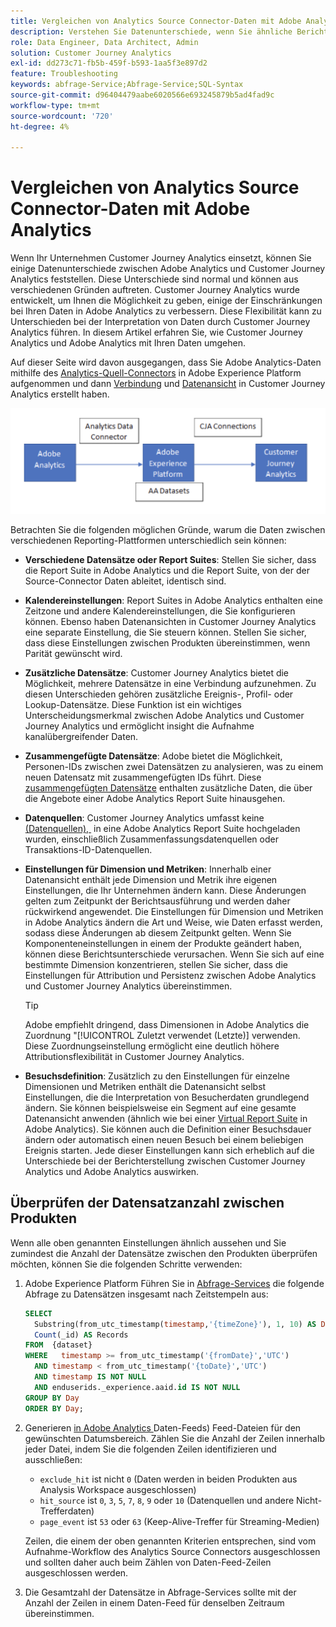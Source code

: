 ```yaml
---
title: Vergleichen von Analytics Source Connector-Daten mit Adobe Analytics
description: Verstehen Sie Datenunterschiede, wenn Sie ähnliche Berichte in Adobe Analytics und Customer Journey Analytics anzeigen.
role: Data Engineer, Data Architect, Admin
solution: Customer Journey Analytics
exl-id: dd273c71-fb5b-459f-b593-1aa5f3e897d2
feature: Troubleshooting
keywords: abfrage-Service;Abfrage-Service;SQL-Syntax
source-git-commit: d96404479aabe6020566e693245879b5ad4fad9c
workflow-type: tm+mt
source-wordcount: '720'
ht-degree: 4%

---
```


# Vergleichen von Analytics Source Connector-Daten mit Adobe Analytics

Wenn Ihr Unternehmen Customer Journey Analytics einsetzt, können Sie einige Datenunterschiede zwischen Adobe Analytics und Customer Journey Analytics feststellen. Diese Unterschiede sind normal und können aus verschiedenen Gründen auftreten. Customer Journey Analytics wurde entwickelt, um Ihnen die Möglichkeit zu geben, einige der Einschränkungen bei Ihren Daten in Adobe Analytics zu verbessern. Diese Flexibilität kann zu Unterschieden bei der Interpretation von Daten durch Customer Journey Analytics führen. In diesem Artikel erfahren Sie, wie Customer Journey Analytics und Adobe Analytics mit Ihren Daten umgehen.

Auf dieser Seite wird davon ausgegangen, dass Sie Adobe Analytics-Daten mithilfe des [Analytics-Quell-Connectors](https://experienceleague.adobe.com/de/docs/experience-platform/sources/ui-tutorials/create/adobe-applications/analytics) in Adobe Experience Platform aufgenommen und dann [Verbindung](/help/connections/overview.md) und [Datenansicht](/help/data-views/data-views.md) in Customer Journey Analytics erstellt haben.

![Der Datenfluss von Adobe Analytics über den Daten-Connector zu Adobe Experience Platform und zu Customer Journey Analytics mithilfe von CJA-Verbindungen.](assets/compare.png)

Betrachten Sie die folgenden möglichen Gründe, warum die Daten zwischen verschiedenen Reporting-Plattformen unterschiedlich sein können:

* **Verschiedene Datensätze oder Report Suites**: Stellen Sie sicher, dass die Report Suite in Adobe Analytics und die Report Suite, von der der Source-Connector Daten ableitet, identisch sind.
* **Kalendereinstellungen**: Report Suites in Adobe Analytics enthalten eine Zeitzone und andere Kalendereinstellungen, die Sie konfigurieren können. Ebenso haben Datenansichten in Customer Journey Analytics eine separate Einstellung, die Sie steuern können. Stellen Sie sicher, dass diese Einstellungen zwischen Produkten übereinstimmen, wenn Parität gewünscht wird.
* **Zusätzliche Datensätze**: Customer Journey Analytics bietet die Möglichkeit, mehrere Datensätze in eine Verbindung aufzunehmen. Zu diesen Unterschieden gehören zusätzliche Ereignis-, Profil- oder Lookup-Datensätze. Diese Funktion ist ein wichtiges Unterscheidungsmerkmal zwischen Adobe Analytics und Customer Journey Analytics und ermöglicht insight die Aufnahme kanalübergreifender Daten.
* **Zusammengefügte Datensätze**: Adobe bietet die Möglichkeit, Personen-IDs zwischen zwei Datensätzen zu analysieren, was zu einem neuen Datensatz mit zusammengefügten IDs führt. Diese [zusammengefügten Datensätze](/help/stitching/overview.md) enthalten zusätzliche Daten, die über die Angebote einer Adobe Analytics Report Suite hinausgehen.
* **Datenquellen**: Customer Journey Analytics umfasst keine [&#x200B; (Datenquellen), &#x200B;](https://experienceleague.adobe.com/de/docs/analytics/import/data-sources/overview) in eine Adobe Analytics Report Suite hochgeladen wurden, einschließlich Zusammenfassungsdatenquellen oder Transaktions-ID-Datenquellen.
* **Einstellungen für Dimension und Metriken**: Innerhalb einer Datenansicht enthält jede Dimension und Metrik ihre eigenen Einstellungen, die Ihr Unternehmen ändern kann. Diese Änderungen gelten zum Zeitpunkt der Berichtsausführung und werden daher rückwirkend angewendet. Die Einstellungen für Dimension und Metriken in Adobe Analytics ändern die Art und Weise, wie Daten erfasst werden, sodass diese Änderungen ab diesem Zeitpunkt gelten. Wenn Sie Komponenteneinstellungen in einem der Produkte geändert haben, können diese Berichtsunterschiede verursachen. Wenn Sie sich auf eine bestimmte Dimension konzentrieren, stellen Sie sicher, dass die Einstellungen für Attribution und Persistenz zwischen Adobe Analytics und Customer Journey Analytics übereinstimmen.

  >[!TIP]
  >
  >Adobe empfiehlt dringend, dass Dimensionen in Adobe Analytics die Zuordnung &quot;[!UICONTROL Zuletzt verwendet (Letzte)] verwenden. Diese Zuordnungseinstellung ermöglicht eine deutlich höhere Attributionsflexibilität in Customer Journey Analytics.

* **Besuchsdefinition**: Zusätzlich zu den Einstellungen für einzelne Dimensionen und Metriken enthält die Datenansicht selbst Einstellungen, die die Interpretation von Besucherdaten grundlegend ändern. Sie können beispielsweise ein Segment auf eine gesamte Datenansicht anwenden (ähnlich wie bei einer [Virtual Report Suite](https://experienceleague.adobe.com/de/docs/analytics/components/virtual-report-suites/vrs-about) in Adobe Analytics). Sie können auch die Definition einer Besuchsdauer ändern oder automatisch einen neuen Besuch bei einem beliebigen Ereignis starten. Jede dieser Einstellungen kann sich erheblich auf die Unterschiede bei der Berichterstellung zwischen Customer Journey Analytics und Adobe Analytics auswirken.

## Überprüfen der Datensatzanzahl zwischen Produkten

Wenn alle oben genannten Einstellungen ähnlich aussehen und Sie zumindest die Anzahl der Datensätze zwischen den Produkten überprüfen möchten, können Sie die folgenden Schritte verwenden:

1. Adobe Experience Platform Führen Sie in [Abfrage-Services](https://experienceleague.adobe.com/de/docs/experience-platform/query/home) die folgende Abfrage zu Datensätzen insgesamt nach Zeitstempeln aus:

   ```sql
   SELECT
     Substring(from_utc_timestamp(timestamp,'{timeZone}'), 1, 10) AS Day,
     Count(_id) AS Records
   FROM  {dataset}
   WHERE   timestamp >= from_utc_timestamp('{fromDate}','UTC')
     AND timestamp < from_utc_timestamp('{toDate}','UTC')
     AND timestamp IS NOT NULL
     AND enduserids._experience.aaid.id IS NOT NULL
   GROUP BY Day
   ORDER BY Day;
   ```

1. Generieren [&#x200B; in Adobe Analytics &#x200B;](https://experienceleague.adobe.com/de/docs/analytics/export/analytics-data-feed/data-feed-overview)Daten-Feeds) Feed-Dateien für den gewünschten Datumsbereich. Zählen Sie die Anzahl der Zeilen innerhalb jeder Datei, indem Sie die folgenden Zeilen identifizieren und ausschließen:

   * `exclude_hit` ist nicht `0` (Daten werden in beiden Produkten aus Analysis Workspace ausgeschlossen)
   * `hit_source` ist `0`, `3`, `5`, `7`, `8`, `9` oder `10` (Datenquellen und andere Nicht-Trefferdaten)
   * `page_event` ist `53` oder `63` (Keep-Alive-Treffer für Streaming-Medien)

   Zeilen, die einem der oben genannten Kriterien entsprechen, sind vom Aufnahme-Workflow des Analytics Source Connectors ausgeschlossen und sollten daher auch beim Zählen von Daten-Feed-Zeilen ausgeschlossen werden.

1. Die Gesamtzahl der Datensätze in Abfrage-Services sollte mit der Anzahl der Zeilen in einem Daten-Feed für denselben Zeitraum übereinstimmen.
